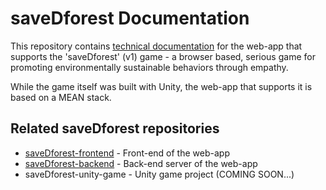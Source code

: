 # saveDforest Documentation
This repository contains [technical documentation](https://ricardosantosfc.github.io/saveDforest-documentation/savedforest_documentation.pdf) for the web-app that supports the 'saveDforest' (v1) game - a browser based, serious game for promoting environmentally sustainable behaviors through empathy. 

While the game itself was built with Unity, the web-app that supports it is based on a MEAN stack.

## Related saveDforest repositories
- [saveDforest-frontend](https://github.com/ricardosantosfc/saveDforest-frontend-public) - Front-end of the web-app
- [saveDforest-backend](https://github.com/ricardosantosfc/saveDforest-backend-public) - Back-end server of the web-app
- saveDforest-unity-game - Unity game project (COMING SOON...)
